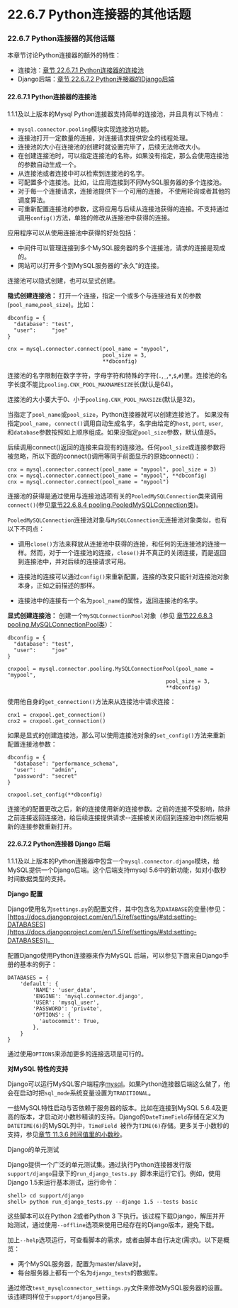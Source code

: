 # 22.6.7 Python连接器的其他话题

### 22.6.7 Python连接器的其他话题


本章节讨论Python连接器的额外的特性：

* 连接池：[章节 22.6.7.1 Python连接器的连接池][22.06.07.01]
* Django后端：[章节 22.6.7.2 Python连接器的Django后端][22.06.07.02]




#### 22.6.7.1 Python连接器的连接池

1.1.1及以上版本的Mysql Python连接器支持简单的连接池，并且具有以下特点：  

* `mysql.connector.pooling`模块实现连接池功能。  
* 连接池打开一定数量的连接，对连接请求提供安全的线程处理。
* 连接池的大小在连接池的创建时就设置完毕了，后续无法修改大小。
* 在创建连接池时，可以指定连接池的名称，如果没有指定，那么会使用连接池的参数自动生成一个。
* 从连接池或者连接中可以检索到连接池的名字。
* 可配置多个连接池。比如，让应用连接到不同MySQL服务器的多个连接池。
* 对于每一个连接请求，连接池提供下一个可用的连接， 不使用轮询或者其他的调度算法。
* 可重新配置连接池的参数，这将应用与后续从连接池获得的连接。不支持通过调用`config()`方法，单独的修改从连接池中获得的连接。

应用程序可以从使用连接池中获得的好处包括：

* 中间件可以管理连接到多个MySQL服务器的多个连接池，请求的连接是现成的。
* 网站可以打开多个到MySQL服务器的"永久"的连接。

连接池可以隐式创建，也可以显式创建。

__隐式创建连接池：__ 打开一个连接，指定一个或多个与连接池有关的参数(`pool_name`,`pool_size`)。比如：

    dbconfig = {
      "database": "test",
      "user":     "joe"
    }
    
    cnx = mysql.connector.connect(pool_name = "mypool",
                                  pool_size = 3,
                                  **dbconfig)

连接池的名字限制在数字字符，字母字符和特殊的字符(`.`,`_`,`*`,`$`,`#`)里。连接池的名字长度不能比` pooling.CNX_POOL_MAXNAMESIZE `长(默认是64)。

连接池的大小要大于0、小于`pooling.CNX_POOL_MAXSIZE`(默认是32)。

当指定了`pool_name`或`pool_size`，Python连接器就可以创建连接池了。
如果没有指定`pool_name`，`connect()`调用自动生成名字，名字由给定的`host`, `port`, `user`, 和`database`参数按照如上顺序组成。如果没指定`pool_size`参数，默认值是5。

后续调用connect()返回的连接来自现有的连接池。任何`pool_size`或连接参数将被忽略，所以下面的connect()调用等同于前面显示的原始connect()：

    cnx = mysql.connector.connect(pool_name = "mypool", pool_size = 3)
    cnx = mysql.connector.connect(pool_name = "mypool", **dbconfig)
    cnx = mysql.connector.connect(pool_name = "mypool")

连接池的获得是通过使用与连接池选项有关的`PooledMySQLConnection`类来调用`connect()`(参见[章节22.6.8.4 pooling.PooledMySQLConnection类][22.06.08.04])。

`PooledMySQLConnection`连接池对象与`MySQLConnection`无连接池对象类似，也有以下不同点：

* 调用`close()`方法来释放从连接池中获得的连接，和任何的无连接池的连接一样。然而，对于一个连接池的连接，`close()`并不真正的关闭连接，而是返回到连接池中，并对后续的连接请求可用。
* 连接池的连接可以通过`config()`来重新配置，连接的改变只能针对连接池对象本身，正如之前描述的那样。

* 连接池中的连接有一个名为`pool_name`的属性，返回连接池的名字。

__显式创建连接池：__ 创建一个`MySQLConnectionPool`对象（参见 [章节22.6.8.3 pooling.MySQLConnectionPool类][22.06.08.03]）：

    dbconfig = {
      "database": "test",
      "user":     "joe"
    }
    
    cnxpool = mysql.connector.pooling.MySQLConnectionPool(pool_name = "mypool",
                                                      pool_size = 3,
                                                      **dbconfig)


使用他自身的`get_connection()`方法来从连接池中请求连接：

    cnx1 = cnxpool.get_connection()
    cnx2 = cnxpool.get_connection()

如果是显式的创建连接池，那么可以使用连接池对象的`set_config()`方法来重新配置连接池参数：

    dbconfig = {
      "database": "performance_schema",
      "user":     "admin",
      "password": "secret"
    }
    
    cnxpool.set_config(**dbconfig)

连接池的配置更改之后，新的连接使用新的连接参数。之前的连接不受影响，除非之前连接返回连接池，给后续连接提供请求--连接被关闭(回到连接池中)然后被用新的连接参数重新打开。


#### 22.6.7.2 Python连接器 Django 后端

1.1.1及以上版本的Python连接器中包含一个`mysql.connector.django`模块，给MySQL提供一个Django后端。这个后端支持mysql 5.6中的新功能，如对小数秒时间数据类型的支持。

__Django 配置__

Django使用名为`settings.py`的配置文件，其中包含名为`DATABASE`的变量(参见：[https://docs.djangoproject.com/en/1.5/ref/settings/#std:setting-DATABASES](https://docs.djangoproject.com/en/1.5/ref/settings/#std:setting-DATABASES))。

配置Django使用Python连接器来作为MySQL 后端，可以参见下面来自Django手册的基本的例子：

    DATABASES = {
        'default': {
            'NAME': 'user_data',
            'ENGINE': 'mysql.connector.django',
            'USER': 'mysql_user',
            'PASSWORD': 'priv4te',
            'OPTIONS': {
              'autocommit': True,
            },
        }
    }

通过使用`OPTIONS`来添加更多的连接选项是可行的。

__对MySQL 特性的支持__

Django可以运行MySQL客户端程序[mysql][04.05.01]。如果Python连接器后端这么做了，他会在启动时把`sql_mode`系统变量设置为`TRADITIONAL`。

一些MySQL特性启动与否依赖于服务器的版本。比如在连接到MySQL 5.6.4及更高的版本，才启动对小数秒精读的支持。Django的`DateTimeField`存储在定义为`DATETIME(6)`的MySQL列中，`TimeField `被作为`TIME(6)`存储。更多关于小数秒的支持，参见[章节 11.3.6 时间值里的小数秒][11.03.06]。

Django的单元测试

Django提供一个广泛的单元测试集。通过执行Python连接器发行版`support/django`目录下的`run_django_tests.py `脚本来运行它们。例如，使用Django 1.5来运行基本测试，运行命令：

    shell> cd support/django
    shell> python run_django_tests.py --django 1.5 --tests basic

这些脚本可以在Python 2或者Python 3 下执行。该过程下载Django，解压并开始测试，通过使用`--offline`选项来使用已经存在的Django版本，避免下载。

加上`--help`选项运行，可查看脚本的需求，或者由脚本自行决定(需求)。以下是概览：


* 两个MySQL服务器，配置为master/slave对。
* 每台服务器上都有一个名为`django_tests`的数据库。

通过修改`test_mysqlconnector_settings.py`文件来修改MySQL服务器的设置。该违建同样位于`support/django`目录。




[22.06.07.01]:../Chapter_22/22.06.07_Connector_Python_Other_Topics.md#22.06.07.01
[22.06.07.02]:../Chapter_22/22.06.07_Connector_Python_Other_Topics.md#22.06.07.02
[22.06.08.04]:../Chapter_22/22.06.07_Connector_Python_Other_Topics.md#22.06.08.04
[22.06.08.03]:../Chapter_22/22.06.07_Connector_Python_Other_Topics.md#22.06.08.03
[04.05.01]:../Chapter_04/04.05.01_mysql_The_MySQL_Command_Line_Tool.md
[11.03.06]:../Chapter_11/11.03.06_Fractional_Seconds_in_Time_Values.md
